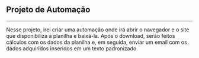 ## Projeto de Automação
---
Nesse projeto, irei criar uma automação onde irá abrir o navegador e o site que disponibiliza a planilha e baixá-la. Após o download, serão feitos cálculos com os dados da planilha e, em seguida, enviar um email com os dados adquiridos inseridos em um texto padronizado.

